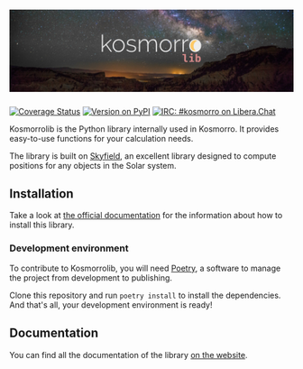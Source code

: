 # ![Kosmorrolib](https://raw.githubusercontent.com/Kosmorro/logos/main/kosmorrolib/kosmorrolib-artwork.jpg)

[![Coverage Status](https://coveralls.io/repos/github/Kosmorro/lib/badge.svg?branch=main)](https://coveralls.io/github/Kosmorro/lib?branch=main) [![Version on PyPI](https://img.shields.io/pypi/v/kosmorrolib)](https://pypi.org/project/kosmorrolib)  [![IRC: #kosmorro on Libera.Chat](https://img.shields.io/badge/Libera.Chat-%23kosmorro-blueviolet)](https://web.libera.chat/?nick=Astronaut?#kosmorro)

Kosmorrolib is the Python library internally used in Kosmorro. It provides easy-to-use functions for your calculation needs.

The library is built on [Skyfield](https://rhodesmill.org/skyfield/), an excellent library designed to compute positions for any objects in the Solar system.

## Installation

Take a look at [the official documentation](https://kosmorro.space/lib) for the information about how to install this library.

### Development environment

To contribute to Kosmorrolib, you will need [Poetry](https://python-poetry.org), a software to manage the project from development to publishing.

Clone this repository and run `poetry install` to install the dependencies.
And that's all, your development environment is ready!

## Documentation

You can find all the documentation of the library [on the website](https://kosmorro.space/lib/doc).
